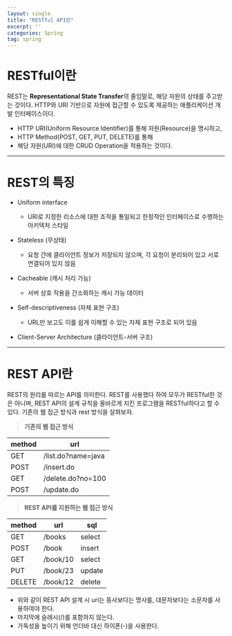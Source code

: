 ```yaml
---
layout: single
title: "RESTful API란"
excerpt: ''
categories: Spring
tag: spring
---
```


# RESTful이란
REST는 **Representational State Transfer**의 줄임말로, 해당 자원의 상태를 주고받는 것이다. HTTP와 URI 기반으로 자원에 접근할 수 있도록 제공하는 애플리케이션 개발 인터페이스이다. 

- HTTP URI(Uniform Resource Identifier)를 통해 자원(Resource)을 명시하고, 
- HTTP Method(POST, GET, PUT, DELETE)를 통해 
- 해당 자원(URI)에 대한 CRUD Operation을 적용하는 것이다.

---

# REST의 특징
- Uniform interface
    - URI로 지정한 리소스에 대한 조작을 통일되고 한정적인 인터페이스로 수행하는 아키텍처 스타일

- Stateless (무상태)
    - 요청 간에 클라이언트 정보가 저장되지 않으며, 각 요청이 분리되어 있고 서로 연결되어 있지 않음

- Cacheable (캐시 처리 가능)
    - 서버 상호 작용을 간소화하는 캐시 가능 데이터

- Self-descriptiveness (자체 표현 구조)
    - URL만 보고도 이를 쉽게 이해할 수 있는 자체 표현 구조로 되어 있음

- Client-Server Architecture (클라이언트-서버 구조)

---

# REST API란
REST의 원리를 따르는 API를 의미한다. REST를 사용했다 하여 모두가 RESTful한 것은 아니며, REST API의 설계 규칙을 올바르게 지킨 프로그램을 RESTful하다고 할 수 있다. 기존의 웹 접근 방식과 rest 방식을 살펴보자.

> **기존의 웹 접근 방식**

| method | url |
| --- | --- |
| GET | /list.do?name=java |
| POST | /insert.do |
| GET | /delete.do?no=100 |
| POST | /update.do |

> **REST API를 지원하는 웹 접근 방식**

| method | url | sql |
| --- | --- | --- |
| GET | /books | select |
| POST | /book | insert |
| GET | /book/10 | select |
| PUT | /book/23 | update |
| DELETE | /book/12 | delete |

- 위와 같이 REST API 설계 시 uri는 동사보다는 명사를, 대문자보다는 소문자를 사용하여야 한다. 
- 마지막에 슬래시(/)를 포함하지 않는다.
- 가독성을 높이기 위해 언더바 대신 하이폰(-)을 사용한다.
